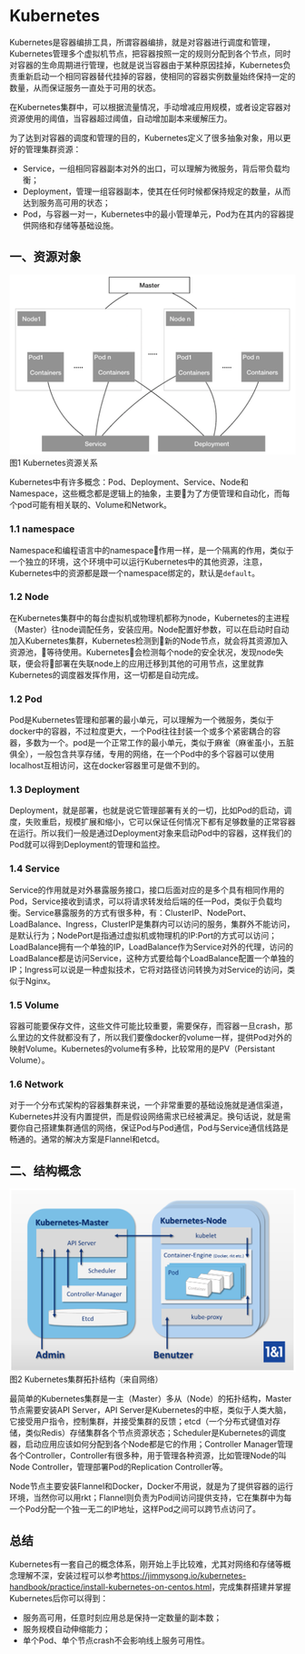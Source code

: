 # Kubernetes

Kubernetes是容器编排工具，所谓容器编排，就是对容器进行调度和管理，Kubernetes管理多个虚拟机节点，把容器按照一定的规则分配到各个节点，同时对容器的生命周期进行管理，也就是说当容器由于某种原因挂掉，Kubernetes负责重新启动一个相同容器替代挂掉的容器，使相同的容器实例数量始终保持一定的数量，从而保证服务一直处于可用的状态。

在Kubernetes集群中，可以根据流量情况，手动增减应用规模，或者设定容器对资源使用的阈值，当容器超过阈值，自动增加副本来缓解压力。

为了达到对容器的调度和管理的目的，Kubernetes定义了很多抽象对象，用以更好的管理集群资源：

- Service，一组相同容器副本对外的出口，可以理解为微服务，背后带负载均衡；
- Deployment，管理一组容器副本，使其在任何时候都保持规定的数量，从而达到服务高可用的状态；
- Pod，与容器一对一，Kubernetes中的最小管理单元，Pod为在其内的容器提供网络和存储等基础设施。

## 一、资源对象

![Kubernetes资源关系](./image/kubernetes-resources.png)
图1 Kubernetes资源关系

Kubernetes中有许多概念：Pod、Deployment、Service、Node和Namespace，这些概念都是逻辑上的抽象，主要为了方便管理和自动化，而每个pod可能有相关联的、Volume和Network。

### 1.1 namespace

Namespace和编程语言中的namespace作用一样，是一个隔离的作用，类似于一个独立的环境，这个环境中可以运行Kubernetes中的其他资源，注意，Kubernetes中的资源都是跟一个namespace绑定的，默认是`default`。

### 1.2 Node

在Kubernetes集群中的每台虚拟机或物理机都称为node，Kubernetes的主进程（Master）往node调配任务，安装应用。Node配置好参数，可以在启动时自动加入Kubernetes集群，Kubernetes检测到新的Node节点，就会将其资源加入资源池，等待使用。Kubernetes会检测每个node的安全状况，发现node失联，便会将部署在失联node上的应用迁移到其他的可用节点，这里就靠Kubernetes的调度器发挥作用，这一切都是自动完成。

### 1.2 Pod

Pod是Kubernetes管理和部署的最小单元，可以理解为一个微服务，类似于docker中的容器，不过粒度更大，一个Pod往往封装一个或多个紧密耦合的容器，多数为一个。pod是一个正常工作的最小单元，类似于麻雀（麻雀虽小，五脏俱全），一般包含共享存储，专用的网络，在一个Pod中的多个容器可以使用localhost互相访问，这在docker容器里可是做不到的。

### 1.3 Deployment

Deployment，就是部署，也就是说它管理部署有关的一切，比如Pod的启动，调度，失败重启，规模扩展和缩小，它可以保证任何情况下都有足够数量的正常容器在运行。所以我们一般是通过Deployment对象来启动Pod中的容器，这样我们的Pod就可以得到Deployment的管理和监控。

### 1.4 Service

Service的作用就是对外暴露服务接口，接口后面对应的是多个具有相同作用的Pod，Service接收到请求，可以将请求转发给后端的任一Pod，类似于负载均衡。Service暴露服务的方式有很多种，有：ClusterIP、NodePort、LoadBalance、Ingress，ClusterIP是集群内可以访问的服务，集群外不能访问，是默认行为；NodePort是指通过虚拟机或物理机的IP:Port的方式可以访问；LoadBalance拥有一个单独的IP，LoadBalance作为Service对外的代理，访问的LoadBalance都是访问Service，这种方式要给每个LoadBalance配置一个单独的IP；Ingress可以说是一种虚拟技术，它将对路径访问转换为对Service的访问，类似于Nginx。

### 1.5 Volume

容器可能要保存文件，这些文件可能比较重要，需要保存，而容器一旦crash，那么里边的文件就都没有了，所以我们要像docker的volume一样，提供Pod对外的映射Volume。Kubernetes的volume有多种，比较常用的是PV（Persistant Volume）。

### 1.6 Network

对于一个分布式架构的容器集群来说，一个非常重要的基础设施就是通信渠道，Kubernetes并没有内置提供，而是假设网络需求已经被满足。换句话说，就是需要你自己搭建集群通信的网络，保证Pod与Pod通信，Pod与Service通信线路是畅通的。通常的解决方案是Flannel和etcd。

## 二、结构概念

![Kubernetes集群拓扑结构](./image/kubernetes-architekture.png)
图2 Kubernetes集群拓扑结构（来自网络）

最简单的Kubernetes集群是一主（Master）多从（Node）的拓扑结构，Master节点需要安装API Server，API Server是Kubernetes的中枢，类似于人类大脑，它接受用户指令，控制集群，并接受集群的反馈；etcd（一个分布式键值对存储，类似Redis）存储集群各个节点资源状态；Scheduler是Kubernetes的调度器，启动应用应该如何分配到各个Node都是它的作用；Controller Manager管理各个Controller，Controller有很多种，用于管理各种资源，比如管理Node的叫Node Controller，管理部署Pod的Replication Controller等。

Node节点主要安装Flannel和Docker，Docker不用说，就是为了提供容器的运行环境，当然你可以用rkt；Flannel则负责为Pod间访问提供支持，它在集群中为每一个Pod分配一个独一无二的IP地址，这样Pod之间可以跨节点访问了。

## 总结

Kubernetes有一套自己的概念体系，刚开始上手比较难，尤其对网络和存储等概念理解不深，安装过程可以参考<https://jimmysong.io/kubernetes-handbook/practice/install-kubernetes-on-centos.html>，完成集群搭建并掌握Kubernetes后你可以得到：

- 服务高可用，任意时刻应用总是保持一定数量的副本数；
- 服务规模自动伸缩能力；
- 单个Pod、单个节点crash不会影响线上服务可用性。